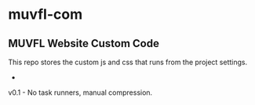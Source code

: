 # muvfl-com
## MUVFL Website Custom Code

This repo stores the custom js and css that runs from the project settings.

-


v0.1 - No task runners, manual compression. 
